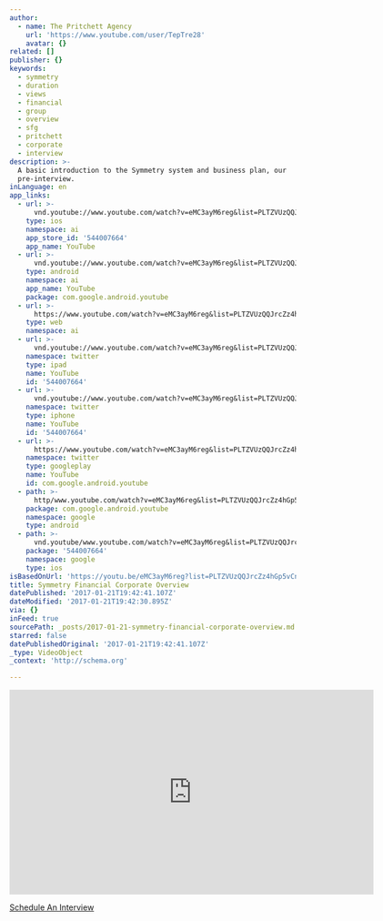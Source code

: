 ```yaml
---
author:
  - name: The Pritchett Agency
    url: 'https://www.youtube.com/user/TepTre28'
    avatar: {}
related: []
publisher: {}
keywords:
  - symmetry
  - duration
  - views
  - financial
  - group
  - overview
  - sfg
  - pritchett
  - corporate
  - interview
description: >-
  A basic introduction to the Symmetry system and business plan, our
  pre-interview.
inLanguage: en
app_links:
  - url: >-
      vnd.youtube://www.youtube.com/watch?v=eMC3ayM6reg&list=PLTZVUzQQJrcZz4hGp5vCnP9Ajh8p_DY6b&feature=applinks
    type: ios
    namespace: ai
    app_store_id: '544007664'
    app_name: YouTube
  - url: >-
      vnd.youtube://www.youtube.com/watch?v=eMC3ayM6reg&list=PLTZVUzQQJrcZz4hGp5vCnP9Ajh8p_DY6b&feature=applinks
    type: android
    namespace: ai
    app_name: YouTube
    package: com.google.android.youtube
  - url: >-
      https://www.youtube.com/watch?v=eMC3ayM6reg&list=PLTZVUzQQJrcZz4hGp5vCnP9Ajh8p_DY6b&feature=applinks
    type: web
    namespace: ai
  - url: >-
      vnd.youtube://www.youtube.com/watch?v=eMC3ayM6reg&list=PLTZVUzQQJrcZz4hGp5vCnP9Ajh8p_DY6b&feature=applinks
    namespace: twitter
    type: ipad
    name: YouTube
    id: '544007664'
  - url: >-
      vnd.youtube://www.youtube.com/watch?v=eMC3ayM6reg&list=PLTZVUzQQJrcZz4hGp5vCnP9Ajh8p_DY6b&feature=applinks
    namespace: twitter
    type: iphone
    name: YouTube
    id: '544007664'
  - url: >-
      https://www.youtube.com/watch?v=eMC3ayM6reg&list=PLTZVUzQQJrcZz4hGp5vCnP9Ajh8p_DY6b
    namespace: twitter
    type: googleplay
    name: YouTube
    id: com.google.android.youtube
  - path: >-
      http/www.youtube.com/watch?v=eMC3ayM6reg&list=PLTZVUzQQJrcZz4hGp5vCnP9Ajh8p_DY6b
    package: com.google.android.youtube
    namespace: google
    type: android
  - path: >-
      vnd.youtube/www.youtube.com/watch?v=eMC3ayM6reg&list=PLTZVUzQQJrcZz4hGp5vCnP9Ajh8p_DY6b
    package: '544007664'
    namespace: google
    type: ios
isBasedOnUrl: 'https://youtu.be/eMC3ayM6reg?list=PLTZVUzQQJrcZz4hGp5vCnP9Ajh8p_DY6b'
title: Symmetry Financial Corporate Overview
datePublished: '2017-01-21T19:42:41.107Z'
dateModified: '2017-01-21T19:42:30.895Z'
via: {}
inFeed: true
sourcePath: _posts/2017-01-21-symmetry-financial-corporate-overview.md
starred: false
datePublishedOriginal: '2017-01-21T19:42:41.107Z'
_type: VideoObject
_context: 'http://schema.org'

---
```

<iframe src="https://cdn.embedly.com/widgets/media.html?src=https%3A%2F%2Fwww.youtube.com%2Fembed%2Fvideoseries%3Flist%3DPLTZVUzQQJrcZz4hGp5vCnP9Ajh8p_DY6b&amp;url=http%3A%2F%2Fwww.youtube.com%2Fwatch%3Fv%3DeMC3ayM6reg&amp;image=https%3A%2F%2Fi.ytimg.com%2Fvi%2FeMC3ayM6reg%2Fhqdefault.jpg&amp;key=b7d04c9b404c499eba89ee7072e1c4f7&amp;type=text%2Fhtml&amp;schema=youtube" width="640" height="360" scrolling="no" frameborder="0" allowfullscreen="" style=""></iframe>

[Schedule An Interview][0]

[0]: https://calendly.com/surewaytolive/15min/01-21-2017?back=1